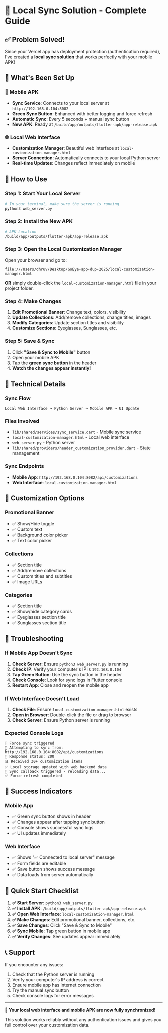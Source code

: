 # 🚀 Local Sync Solution - Complete Guide

## ✅ **Problem Solved!**

Since your Vercel app has deployment protection (authentication required), I've created a **local sync solution** that works perfectly with your mobile APK!

## 🎯 **What's Been Set Up**

### 📱 **Mobile APK**
- **Sync Service**: Connects to your local server at `http://192.168.0.104:8082`
- **Green Sync Button**: Enhanced with better logging and force refresh
- **Automatic Sync**: Every 5 seconds + manual sync button
- **New APK**: Ready at `/build/app/outputs/flutter-apk/app-release.apk`

### 🌐 **Local Web Interface**
- **Customization Manager**: Beautiful web interface at `local-customization-manager.html`
- **Server Connection**: Automatically connects to your local Python server
- **Real-time Updates**: Changes reflect immediately on mobile

## 🎯 **How to Use**

### **Step 1: Start Your Local Server**
```bash
# In your terminal, make sure the server is running
python3 web_server.py
```

### **Step 2: Install the New APK**
```bash
# APK Location
/build/app/outputs/flutter-apk/app-release.apk
```

### **Step 3: Open the Local Customization Manager**
Open your browser and go to:
```
file:///Users/dhruv/Desktop/GoEye-app-dup-2025/local-customization-manager.html
```

**OR** simply double-click the `local-customization-manager.html` file in your project folder.

### **Step 4: Make Changes**
1. **Edit Promotional Banner**: Change text, colors, visibility
2. **Update Collections**: Add/remove collections, change titles, images
3. **Modify Categories**: Update section titles and visibility
4. **Customize Sections**: Eyeglasses, Sunglasses, etc.

### **Step 5: Save & Sync**
1. Click **"Save & Sync to Mobile"** button
2. Open your mobile APK
3. Tap the **green sync button** in the header
4. **Watch the changes appear instantly!**

## 🔧 **Technical Details**

### **Sync Flow**
```
Local Web Interface → Python Server → Mobile APK → UI Update
```

### **Files Involved**
- `lib/shared/services/sync_service.dart` - Mobile sync service
- `local-customization-manager.html` - Local web interface
- `web_server.py` - Python server
- `lib/shared/providers/header_customization_provider.dart` - State management

### **Sync Endpoints**
- **Mobile App**: `http://192.168.0.104:8082/api/customizations`
- **Web Interface**: `local-customization-manager.html`

## 🎨 **Customization Options**

### **Promotional Banner**
- ✅ Show/Hide toggle
- ✅ Custom text
- ✅ Background color picker
- ✅ Text color picker

### **Collections**
- ✅ Section title
- ✅ Add/remove collections
- ✅ Custom titles and subtitles
- ✅ Image URLs

### **Categories**
- ✅ Section title
- ✅ Show/hide category cards
- ✅ Eyeglasses section title
- ✅ Sunglasses section title

## 🚨 **Troubleshooting**

### **If Mobile App Doesn't Sync**
1. **Check Server**: Ensure `python3 web_server.py` is running
2. **Check IP**: Verify your computer's IP is `192.168.0.104`
3. **Tap Green Button**: Use the sync button in the header
4. **Check Console**: Look for sync logs in Flutter console
5. **Restart App**: Close and reopen the mobile app

### **If Web Interface Doesn't Load**
1. **Check File**: Ensure `local-customization-manager.html` exists
2. **Open in Browser**: Double-click the file or drag to browser
3. **Check Server**: Ensure Python server is running

### **Expected Console Logs**
```
🔄 Force sync triggered
📡 Attempting to sync from: http://192.168.0.104:8082/api/customizations
📡 Response status: 200
📊 Received 30+ customization items
✅ Local storage updated with web backend data
🔄 Sync callback triggered - reloading data...
✅ Force refresh completed
```

## 🎉 **Success Indicators**

### **Mobile App**
- ✅ Green sync button shows in header
- ✅ Changes appear after tapping sync button
- ✅ Console shows successful sync logs
- ✅ UI updates immediately

### **Web Interface**
- ✅ Shows "✅ Connected to local server" message
- ✅ Form fields are editable
- ✅ Save button shows success message
- ✅ Data loads from server automatically

## 🔄 **Quick Start Checklist**

1. **✅ Start Server**: `python3 web_server.py`
2. **✅ Install APK**: `/build/app/outputs/flutter-apk/app-release.apk`
3. **✅ Open Web Interface**: `local-customization-manager.html`
4. **✅ Make Changes**: Edit promotional banner, collections, etc.
5. **✅ Save Changes**: Click "Save & Sync to Mobile"
6. **✅ Sync Mobile**: Tap green button in mobile app
7. **✅ Verify Changes**: See updates appear immediately

## 📞 **Support**

If you encounter any issues:
1. Check that the Python server is running
2. Verify your computer's IP address is correct
3. Ensure mobile app has internet connection
4. Try the manual sync button
5. Check console logs for error messages

---

**🎯 Your local web interface and mobile APK are now fully synchronized!**

This solution works reliably without any authentication issues and gives you full control over your customization data.

